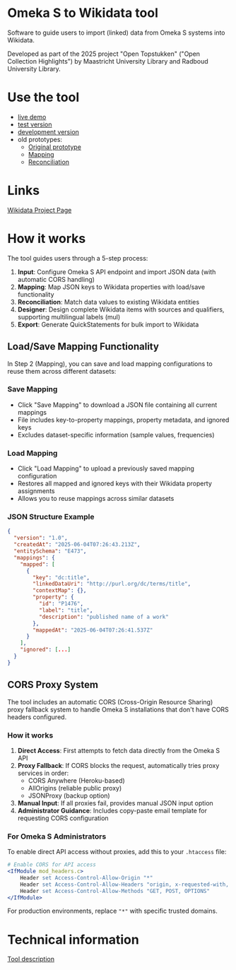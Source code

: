 # Omeka S to Wikidata tool
Software to guide users to import (linked) data from Omeka S systems into Wikidata.

Developed as part of the 2025 project "Open Topstukken" ("Open Collection Highlights") by Maastricht University Library and Radboud University Library.

# Use the tool
- [live demo](https://maastrichtu-library.github.io/omekas-to-wikidata/)
- [test version](https://maastrichtu-library.github.io/omekas-to-wikidata/test)
- [development version](https://maastrichtu-library.github.io/omekas-to-wikidata/dev)
- old prototypes:
    - [Original prototype](https://maastrichtu-library.github.io/omekas-to-wikidata/dev/prototypes/index.html)
    - [Mapping](https://maastrichtu-library.github.io/omekas-to-wikidata/dev/prototypes/map.html)
    - [Reconciliation](https://maastrichtu-library.github.io/omekas-to-wikidata/dev/prototypes/wikimedia-reconciliation.html)

# Links
[Wikidata Project Page](https://www.wikidata.org/wiki/Wikidata:WikiProject_Open_Topstukken_Maastricht_University_and_Radboud_University)

# How it works

The tool guides users through a 5-step process:

1. **Input**: Configure Omeka S API endpoint and import JSON data (with automatic CORS handling)
2. **Mapping**: Map JSON keys to Wikidata properties with load/save functionality
3. **Reconciliation**: Match data values to existing Wikidata entities 
4. **Designer**: Design complete Wikidata items with sources and qualifiers, supporting multilingual labels (mul)
5. **Export**: Generate QuickStatements for bulk import to Wikidata

## Load/Save Mapping Functionality

In Step 2 (Mapping), you can save and load mapping configurations to reuse them across different datasets:

### Save Mapping
- Click "Save Mapping" to download a JSON file containing all current mappings
- File includes key-to-property mappings, property metadata, and ignored keys
- Excludes dataset-specific information (sample values, frequencies)

### Load Mapping
- Click "Load Mapping" to upload a previously saved mapping configuration
- Restores all mapped and ignored keys with their Wikidata property assignments
- Allows you to reuse mappings across similar datasets

### JSON Structure Example
```json
{
  "version": "1.0",
  "createdAt": "2025-06-04T07:26:43.213Z",
  "entitySchema": "E473",
  "mappings": {
    "mapped": [
      {
        "key": "dc:title",
        "linkedDataUri": "http://purl.org/dc/terms/title",
        "contextMap": {},
        "property": {
          "id": "P1476",
          "label": "title",
          "description": "published name of a work"
        },
        "mappedAt": "2025-06-04T07:26:41.537Z"
      }
    ],
    "ignored": [...]
  }
}
```

## CORS Proxy System

The tool includes an automatic CORS (Cross-Origin Resource Sharing) proxy fallback system to handle Omeka S installations that don't have CORS headers configured.

### How it works
1. **Direct Access**: First attempts to fetch data directly from the Omeka S API
2. **Proxy Fallback**: If CORS blocks the request, automatically tries proxy services in order:
   - CORS Anywhere (Heroku-based)
   - AllOrigins (reliable public proxy)
   - JSONProxy (backup option)
3. **Manual Input**: If all proxies fail, provides manual JSON input option
4. **Administrator Guidance**: Includes copy-paste email template for requesting CORS configuration

### For Omeka S Administrators

To enable direct API access without proxies, add this to your `.htaccess` file:

```apache
# Enable CORS for API access
<IfModule mod_headers.c>
    Header set Access-Control-Allow-Origin "*"
    Header set Access-Control-Allow-Headers "origin, x-requested-with, content-type"
    Header set Access-Control-Allow-Methods "GET, POST, OPTIONS"
</IfModule>
```

For production environments, replace `"*"` with specific trusted domains.

# Technical information
[Tool description](specs/Tool%20description.md)